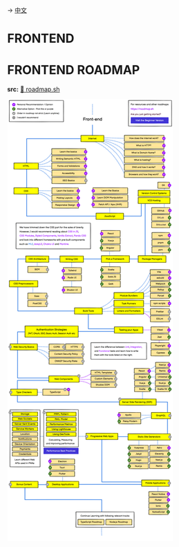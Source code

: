 -> [中文](/SKILLSETS/FRONTEND/frontend-cn.md)

# FRONTEND

# FRONTEND ROADMAP

**src:** [🔗 roadmap.sh](https://roadmap.sh/frontend)

![FRONTEND](frontend.png)
